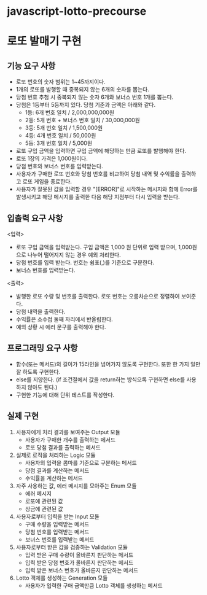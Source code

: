 # javascript-lotto-precourse

# 로또 발매기 구현

## 기능 요구 사항
- 로또 번호의 숫자 범위는 1~45까지이다.
- 1개의 로또를 발행할 때 중복되지 않는 6개의 숫자를 뽑는다.
- 당첨 번호 추첨 시 중복되지 않는 숫자 6개와 보너스 번호 1개를 뽑는다.
- 당첨은 1등부터 5등까지 있다. 당첨 기준과 금액은 아래와 같다.
    - 1등: 6개 번호 일치 / 2,000,000,000원
    - 2등: 5개 번호 + 보너스 번호 일치 / 30,000,000원
    - 3등: 5개 번호 일치 / 1,500,000원
    - 4등: 4개 번호 일치 / 50,000원
    - 5등: 3개 번호 일치 / 5,000원
- 로또 구입 금액을 입력하면 구입 금액에 해당하는 만큼 로또를 발행해야 한다.
- 로또 1장의 가격은 1,000원이다.
- 당첨 번호와 보너스 번호를 입력받는다.
- 사용자가 구매한 로또 번호와 당첨 번호를 비교하여 당첨 내역 및 수익률을 출력하고 로또 게임을 종료한다.
- 사용자가 잘못된 값을 입력할 경우 "[ERROR]"로 시작하는 메시지와 함께 Error를 발생시키고 해당 메시지를 출력한 다음 해당 지점부터 다시 입력을 받는다.

## 입출력 요구 사항
<입력>
- 로또 구입 금액을 입력받는다. 구입 금액은 1,000 원 단위로 입력 받으며, 1,000원으로 나누어 떨어지지 않는 경우 예외 처리한다.
- 당첨 번호를 입력 받는다. 번호는 쉼표(,)를 기준으로 구분한다.
- 보너스 번호를 입력받는다.

<출력>
- 발행한 로또 수량 및 번호를 출력한다. 로또 번호는 오름차순으로 정렬하여 보여준다.
- 당첨 내역을 출력한다.
- 수익률은 소수점 둘째 자리에서 반올림한다.
- 예외 상황 시 에러 문구를 출력해야 한다.

## 프로그래밍 요구 사항
- 함수(또는 메서드)의 길이가 15라인을 넘어가지 않도록 구현한다. 또한 한 가지 일만 잘 하도록 구현한다.
- else를 지양한다. (if 조건절에서 값을 return하는 방식으록 구현하면 else를 사용하지 않아도 된다.)
- 구현한 기능에 대해 단위 테스트를 작성한다.

## 실제 구현
1. 사용자에게 처리 결과를 보여주는 Output 모듈
    - 사용자가 구매한 개수를 출력하는 메서드
    - 로또 당첨 결과를 출력하는 메서드
2. 실제로 로직을 처리하는 Logic 모듈
    - 사용자의 입력을 콤마를 기준으로 구분하는 메서드
    - 당첨 결과를 계산하는 메서드
    - 수익률을 계산하는 메서드
3. 자주 사용하는 값, 에러 메시지를 모아주는 Enum 모듈
    - 에러 메시지
    - 로또에 관련된 값
    - 상금에 관련된 값
4. 사용자로부터 입력을 받는 Input 모듈
    - 구매 수량을 입력받는 메서드
    - 당첨 번호를 입력받는 메서드
    - 보너스 번호를 입력받는 메서드
5. 사용자로부터 받은 값을 검증하는 Validation 모듈
    - 입력 받은 구매 수량이 올바른지 판단하는 메서드
    - 입력 받은 당첨 번호가 올바른지 판단하는 메서드
    - 입력 받은 보너스 번호가 올바른지 판단하는 메서드
6. Lotto 객체를 생성하는 Generation 모듈
    - 사용자가 입력한 구매 금액만큼 Lotto 객체를 생성하는 메서드